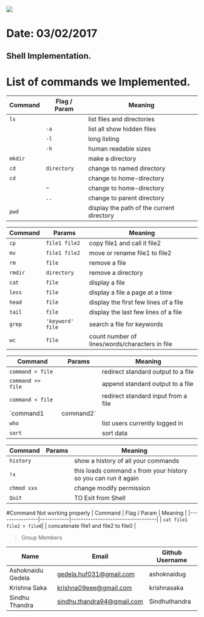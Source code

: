  ![](https://github.com/krishnasaka/5143-OpSys-Saka/blob/master/assignments/shell/krishna%201.jpg)
# Date: 03/02/2017
## Shell Implementation.
# List of commands we Implemented.

| Command	     | Flag / Param      | Meaning                          |
|---------|-----------|-------------------------------|
| `ls	`           |            | list files and directories |
|                 |    `-a`	     |   list all show hidden files |
|                 |    `-l`	     |    long listing |
|                 |    `-h`	     |    human readable sizes         |
| `mkdir`	       |               |make a directory |
| `cd`           |  `directory` |change to named directory        |
| `cd`	          |              |change to home-directory         |
|                  |   `~	`      |change to home-directory        |
| 	                |   `..`      |change to parent directory                | 
| `pwd`	           |             |display the path of the current directory  |



| Command | Params      |Meaning                                  |
|---------|-----------|-------------------------------|
| `cp `            | `file1 file2`    | copy file1 and call it file2 |
| `mv`             | `file1 file2`    | move or rename file1 to file2 |
| `rm`             | `file`           | remove a file |
| `rmdir`             | `directory`  | remove a directory |
| `cat`             | `file` | display a file |
| `less`             | `file` | display a file a page at a time |
| `head`             | `file` | display the first few lines of a file |
| `tail`             | `file` | display the last few lines of a file |
| `grep`             | `'keyword' file` | search a file for keywords |
| `wc`             | `file` | count number of lines/words/characters in file |


| Command | Params      |Meaning                                  |
|---------|-----------|-------------------------------|
| `command > file`   |        | redirect standard output to a file |
| `command >> file`   |        | append standard output to a file |
| `command < file`   |        | redirect standard input from a file |
| `command1 | command2`|      | pipe the output of command1 to the input of command2 |
| `who`       |               | list users currently logged in |
| `sort`               |        | sort data |

| Command | Params      |Meaning                                  |
|---------|-----------|-------------------------------|
| `history`   |        | show a history of all your commands |
| `!x`         |       | this loads command `x` from your history so you can run it again |
| `chmod xxx`  |       | change modify permission | 
| `Quit`    |     | TO Exit from Shell | 


#Command Not working properly
| Command	     | Flag / Param      | Meaning                           |
|----------------|------------|-----------------------------------|
| `cat file1 file2 > file0`|  | concatenate file1 and file2 to file0 |



>Group Members
>
| Name     | Email   | Github Username |
|----------|---------|-----------------|
| Ashoknaidu Gedela |gedela.huf031@gmail.com | ashoknaidug |
|Krishna Saka   |krishna09eee@gmail.com | krishnasaka |
| Sindhu Thandra  | sindhu.thandra94@gmail.com | Sindhuthandra |

